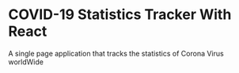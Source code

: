 # COVID-19 Statistics Tracker With React

A single page application that tracks the statistics of Corona Virus worldWide
